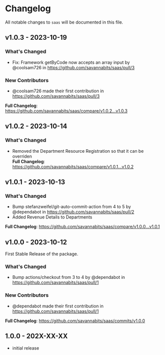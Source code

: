 # Changelog

All notable changes to `saas` will be documented in this file.

## v1.0.3 - 2023-10-19

### What's Changed

- Fix: Framework getByCode now accepts an array input by @coolsam726 in https://github.com/savannabits/saas/pull/3

### New Contributors

- @coolsam726 made their first contribution in https://github.com/savannabits/saas/pull/3

**Full Changelog**: https://github.com/savannabits/saas/compare/v1.0.2...v1.0.3

## v1.0.2 - 2023-10-14

### What's Changed

- Removed the Department Resource Registration so that it can be overriden   
  **Full Changelog**: https://github.com/savannabits/saas/compare/v1.0.1...v1.0.2

## v1.0.1 - 2023-10-13

### What's Changed

- Bump stefanzweifel/git-auto-commit-action from 4 to 5 by @dependabot in https://github.com/savannabits/saas/pull/2
- Added Revenue Details to Departments

**Full Changelog**: https://github.com/savannabits/saas/compare/v1.0.0...v1.0.1

## v1.0.0 - 2023-10-12

First Stable Release of the package.

### What's Changed

- Bump actions/checkout from 3 to 4 by @dependabot in https://github.com/savannabits/saas/pull/1

### New Contributors

- @dependabot made their first contribution in https://github.com/savannabits/saas/pull/1

**Full Changelog**: https://github.com/savannabits/saas/commits/v1.0.0

## 1.0.0 - 202X-XX-XX

- initial release
